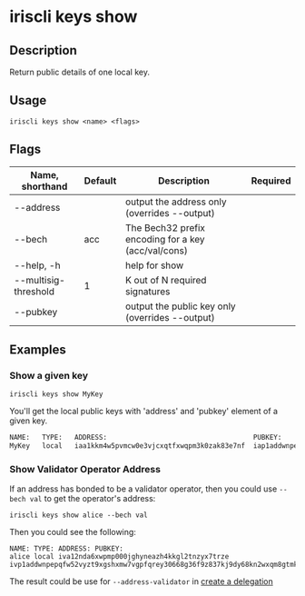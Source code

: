 # iriscli keys show

## Description

Return public details of one local key.

## Usage

```
iriscli keys show <name> <flags>
```

## Flags

| Name, shorthand      | Default           | Description                                                    | Required |
| -------------------- | ----------------- | -------------------------------------------------------------- | -------- |
| --address            |                   | output the address only (overrides --output)                   |          |
| --bech               | acc               | The Bech32 prefix encoding for a key (acc/val/cons)   |          |
| --help, -h           |                   | help for show                                                  |          |
| --multisig-threshold | 1                 | K out of N required signatures                          |          |
| --pubkey             |                   | output the public key only (overrides --output)                |          |

## Examples

### Show a given key

```shell
iriscli keys show MyKey
```

You'll get the local public keys with 'address' and 'pubkey' element of a given key.

```txt
NAME:	TYPE:	ADDRESS:						            PUBKEY:
MyKey	local	iaa1kkm4w5pvmcw0e3vjcxqtfxwqpm3k0zak83e7nf	iap1addwnpepq0gsl90v9dgac3r9hzgz53ul5ml5ynq89ax9x8qs5jgv5z5vyssskzc7exa
```

### Show Validator Operator Address

If an address has bonded to be a validator operator, then you could use `--bech val` to get the operator's address:

```$xslt
iriscli keys show alice --bech val
```

Then you could see the following:
```$xslt
NAME: TYPE: ADDRESS: PUBKEY:
alice local iva12nda6xwpmp000jghyneazh4kkgl2tnzyx7trze ivp1addwnpepqfw52vyzt9xgshxmw7vgpfqrey30668g36f9z837kj9dy68kn2wxqm8gtmk
```

The result could be use for `--address-validator` in [create a delegation](../stake/delegate.md)